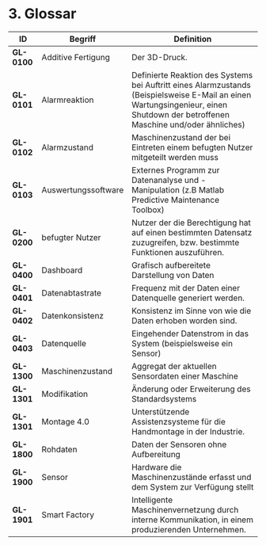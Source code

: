 # 3. Glossar
| ID                                | Begriff             | Definition                                                                                                                                                                      |
|-----------------------------------|---------------------|---------------------------------------------------------------------------------------------------------------------------------------------------------------------------------|
| <a name="GL-0100">**GL-0100**</a> | Additive Fertigung  | Der 3D-Druck.                                                                                                                                                                   |
| <a name="GL-0101">**GL-0101**</a> | Alarmreaktion       | Definierte Reaktion des Systems bei Auftritt eines Alarmzustands (Beispielsweise E-Mail an einen Wartungsingenieur, einen Shutdown der betroffenen Maschine und/oder ähnliches) |
| <a name="GL-0102">**GL-0102**</a> | Alarmzustand        | Maschinenzustand der bei Eintreten einem befugten Nutzer mitgeteilt werden muss                                                                                                 |
| <a name="GL-0103">**GL-0103**</a> | Auswertungssoftware | Externes Programm zur Datenanalyse und -Manipulation (z.B Matlab Predictive Maintenance Toolbox)                                                                                |
| <a name="GL-0200">**GL-0200**</a> | befugter Nutzer     | Nutzer der die Berechtigung hat auf einen bestimmten Datensatz zuzugreifen, bzw. bestimmte Funktionen auszuführen.                                                              |
| <a name="GL-0400">**GL-0400**</a> | Dashboard           | Grafisch aufbereitete Darstellung von Daten                                                                                                                                     |
| <a name="GL-0401">**GL-0401**</a> | Datenabtastrate     | Frequenz mit der Daten einer Datenquelle generiert werden.                                                                                                                      |
| <a name="GL-0102">**GL-0402**</a> | Datenkonsistenz     | Konsistenz im Sinne von wie die Daten erhoben worden sind.                                                                                                                      |
| <a name="GL-0403">**GL-0403**</a> | Datenquelle         | Eingehender Datenstrom in das System (beispielsweise ein Sensor)                                                                                                                |
| <a name="GL-1300">**GL-1300**</a> | Maschinenzustand    | Aggregat der aktuellen Sensordaten einer Maschine                                                                                                                               |
| <a name="GL-1301">**GL-1301**</a> | Modifikation        | Änderung oder Erweiterung des Standardsystems                                                                                                                                   |
| <a name="GL-1301">**GL-1301**</a> | Montage 4.0         | Unterstützende Assistenzsysteme für die Handmontage in der Industrie.                                                                                                           |
| <a name="GL-1800">**GL-1800**</a> | Rohdaten            | Daten der Sensoren ohne Aufbereitung                                                                                                                                            |
| <a name="GL-1900">**GL-1900**</a> | Sensor              | Hardware die Maschinenzustände erfasst und dem System zur Verfügung stellt                                                                                                      |
| <a name="GL-1901">**GL-1901**</a> | Smart Factory       | Intelligente Maschinenvernetzung durch interne Kommunikation, in einem produzierenden Unternehmen.                                                                              |
